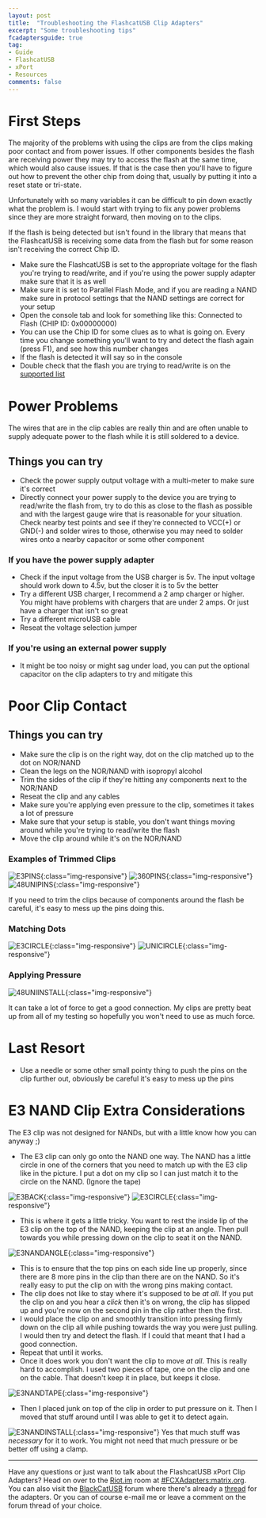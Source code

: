 ```yaml
---
layout: post
title:  "Troubleshooting the FlashcatUSB Clip Adapters"
excerpt: "Some troubleshooting tips"
fcadaptersguide: true
tag:
- Guide
- FlashcatUSB
- xPort
- Resources
comments: false
---
```

# First Steps

The majority of the problems with using the clips are from the clips making poor contact and from power issues. If other components besides the flash are receiving power they may try to access the flash at the same time, which would also cause issues. If that is the case then you'll have to figure out how to prevent the other chip from doing that, usually by putting it into a reset state or tri-state.

Unfortunately with so many variables it can be difficult to pin down exactly what the problem is. I would start with trying to fix any power problems since they are more straight forward, then moving on to the clips.

If the flash is being detected but isn't found in the library that means that the FlashcatUSB is receiving some data from the flash but for some reason isn't receiving the correct Chip ID.

* Make sure the FlashcatUSB is set to the appropriate voltage for the flash you're trying to read/write, and if you're using the power supply adapter make sure that it is as well
* Make sure it is set to Parallel Flash Mode, and if you are reading a NAND make sure in protocol settings that the NAND settings are correct for your setup
* Open the console tab and look for something like this: Connected to Flash (CHIP ID: 0x00000000)
* You can use the Chip ID for some clues as to what is going on. Every time you change something you'll want to try and detect the flash again (press F1), and see how this number changes
* If the flash is detected it will say so in the console
* Double check that the flash you are trying to read/write is on the [supported list](http://www.embeddedcomputers.net/products/FlashcatUSB_xPort/)

# Power Problems

The wires that are in the clip cables are really thin and are often unable to supply adequate power to the flash while it is still soldered to a device.

## Things you can try

* Check the power supply output voltage with a multi-meter to make sure it's correct
* Directly connect your power supply to the device you are trying to read/write the flash from, try to do this as close to the flash as possible and with the largest gauge wire that is reasonable for your situation. Check nearby test points and see if they're connected to VCC(+) or GND(-) and solder wires to those, otherwise you may need to solder wires onto a nearby capacitor or some other component

### If you have the power supply adapter

* Check if the input voltage from the USB charger is 5v. The input voltage should work down to 4.5v, but the closer it is to 5v the better
* Try a different USB charger, I recommend a 2 amp charger or higher. You might have problems with chargers that are under 2 amps. Or just have a charger that isn't so great
* Try a different microUSB cable
* Reseat the voltage selection jumper

### If you're using an external power supply

* It might be too noisy or might sag under load, you can put the optional capacitor on the clip adapters to try and mitigate this

# Poor Clip Contact

## Things you can try

* Make sure the clip is on the right way, dot on the clip matched up to the dot on NOR/NAND
* Clean the legs on the NOR/NAND with isopropyl alcohol
* Trim the sides of the clip if they're hitting any components next to the NOR/NAND
* Reseat the clip and any cables
* Make sure you're applying even pressure to the clip, sometimes it takes a lot of pressure
* Make sure that your setup is stable, you don't want things moving around while you're trying to read/write the flash
* Move the clip around while it's on the NOR/NAND

### Examples of Trimmed Clips

![E3PINS](/assets/img/E3PINS.jpg){:class="img-responsive"}
![360PINS](/assets/img/360PINS.jpg){:class="img-responsive"}
![48UNIPINS](/assets/img/48UNIPINS.jpg){:class="img-responsive"}

If you need to trim the clips because of components around the flash be careful, it's easy to mess up the pins doing this.

### Matching Dots

![E3CIRCLE](/assets/img/E3CIRCLE.jpg){:class="img-responsive"}
![UNICIRCLE](/assets/img/UNICIRCLE.jpg){:class="img-responsive"}

### Applying Pressure

![48UNIINSTALL](/assets/img/48UNIINSTALL.jpg){:class="img-responsive"}

It can take a lot of force to get a good connection. My clips are pretty beat up from all of my testing so hopefully you won't need to use as much force.

# Last Resort

* Use a needle or some other small pointy thing to push the pins on the clip further out, obviously be careful it's easy to mess up the pins

# E3 NAND Clip Extra Considerations

The E3 clip was not designed for NANDs, but with a little know how you can anyway ;)

* The E3 clip can only go onto the NAND one way. The NAND has a little circle in one of the corners that you need to match up with the E3 clip like in the picture. I put a dot on my clip so I can just match it to the circle on the NAND. (Ignore the tape)

![E3BACK](/assets/img/E3BACK.jpg){:class="img-responsive"}
![E3CIRCLE](/assets/img/E3CIRCLE.jpg){:class="img-responsive"}

* This is where it gets a little tricky. You want to rest the inside lip of the E3 clip on the top of the NAND, keeping the clip at an angle. Then pull towards you while pressing down on the clip to seat it on the NAND.

![E3NANDANGLE](/assets/img/E3NANDANGLE.jpg){:class="img-responsive"}

* This is to ensure that the top pins on each side line up properly, since there are 8 more pins in the clip than there are on the NAND. So it's really easy to put the clip on with the wrong pins making contact.
* The clip does not like to stay where it's supposed to be *at all*. If you put the clip on and you hear a *click* then it's on wrong, the clip has slipped up and you're now on the second pin in the clip rather then the first.
* I would place the clip on and smoothly transition into pressing firmly down on the clip all while pushing towards the way you were just pulling. I would then try and detect the flash. If I could that meant that I had a good connection.
* Repeat that until it works.
* Once it does work you don't want the clip to move *at all*. This is really hard to accomplish. I used two pieces of tape, one on the clip and one on the cable. That doesn't keep it in place, but keeps it close.

![E3NANDTAPE](/assets/img/E3NANDTAPE.jpg){:class="img-responsive"}

* Then I placed junk on top of the clip in order to put pressure on it. Then I moved that stuff around until I was able to get it to detect again.

![E3NANDINSTALL](/assets/img/E3NANDINSTALL.jpg){:class="img-responsive"}
Yes that much stuff was *necessary* for it to work. You might not need that much pressure or be better off using a clamp.

---

Have any questions or just want to talk about the FlashcatUSB xPort Clip Adapters? Head on over to the [Riot.im](https://riot.im) room at [#FCXAdapters:matrix.org](https://riot.im/app/#/room/#FCXAdapters:matrix.org). You can also visit the [BlackCatUSB](https://www.blackcatusb.net/index.php) forum where there's already a [thread](https://www.blackcatusb.net/index.php?threads/tsop56-48-nor-nand-clip-adapters-for-the-flashcatusb-xport.493/#post-4009) for the adapters. Or you can of course e-mail me or leave a comment on the forum thread of your choice.
